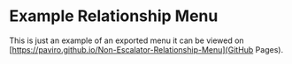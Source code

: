 # Example Relationship Menu
This is just an example of an exported menu it can be viewed on [https://paviro.github.io/Non-Escalator-Relationship-Menu](GitHub Pages).